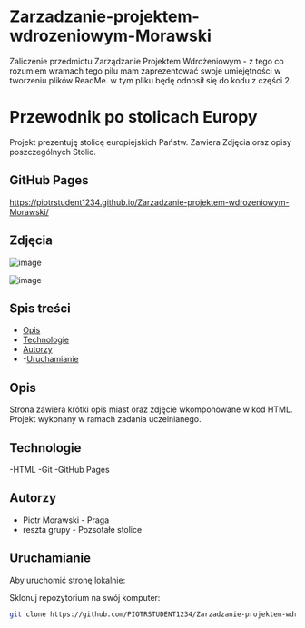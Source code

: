 # Zarzadzanie-projektem-wdrozeniowym-Morawski
Zaliczenie przedmiotu Zarządzanie Projektem Wdrożeniowym - z tego co rozumiem wramach tego pilu mam zaprezentować swoje umiejętności w tworzeniu plików ReadMe. w tym pliku będę odnosił się do kodu z części 2.

# Przewodnik po stolicach Europy

Projekt prezentuję stolicę europiejskich Państw. Zawiera Zdjęcia oraz opisy poszczególnych Stolic.

## GitHub Pages

https://piotrstudent1234.github.io/Zarzadzanie-projektem-wdrozeniowym-Morawski/

## Zdjęcia

![image](https://github.com/user-attachments/assets/fe489361-f71e-4f45-b1ec-91e693b64657)


![image](https://github.com/user-attachments/assets/bb6c958a-b341-4145-86ed-62ccb5dd6151)


## Spis treści

- [Opis](#opis)
- [Technologie](#technologie)
- [Autorzy](#autorzy)
- -[Uruchamianie](#uruchamianie)

## Opis

Strona zawiera krótki opis miast oraz zdjęcie wkomponowane w kod HTML. Projekt wykonany w ramach zadania uczelnianego.

## Technologie

-HTML
-Git
-GitHub Pages

## Autorzy
- Piotr Morawski - Praga
- reszta grupy - Pozsotałe stolice

## Uruchamianie
Aby uruchomić stronę lokalnie:

Sklonuj repozytorium na swój komputer:
```bash
git clone https://github.com/PIOTRSTUDENT1234/Zarzadzanie-projektem-wdrozeniowym-Morawski.git




